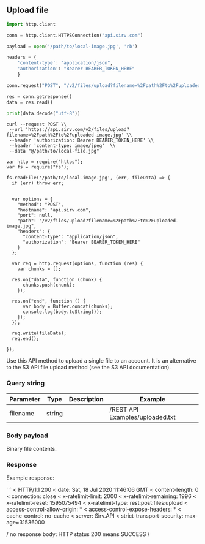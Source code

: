 ## Upload file

```python
import http.client

conn = http.client.HTTPSConnection("api.sirv.com")

payload = open('/path/to/local-image.jpg', 'rb')

headers = {
    'content-type': "application/json",
    'authorization': "Bearer BEARER_TOKEN_HERE"
    }

conn.request("POST", "/v2/files/upload?filename=%2Fpath%2Fto%2Fuploaded-image.jpg", payload, headers)

res = conn.getresponse()
data = res.read()

print(data.decode("utf-8"))
```

```shell
curl --request POST \\
 --url 'https://api.sirv.com/v2/files/upload?filename=%2Fpath%2Fto%2Fuploaded-image.jpg' \\
 --header 'authorization: Bearer BEARER_TOKEN_HERE' \\
 --header 'content-type: image/jpeg'  \\
 --data "@/path/to/local-file.jpg"
```

```javascript--node
var http = require("https");
var fs = require("fs");

fs.readFile('/path/to/local-image.jpg', (err, fileData) => {
  if (err) throw err;


  var options = {
    "method": "POST",
    "hostname": "api.sirv.com",
    "port": null,
    "path": "/v2/files/upload?filename=%2Fpath%2Fto%2Fuploaded-image.jpg",
    "headers": {
      "content-type": "application/json",
      "authorization": "Bearer BEARER_TOKEN_HERE"
    }
  };

  var req = http.request(options, function (res) {
    var chunks = [];

  res.on("data", function (chunk) {
      chunks.push(chunk);
    });

  res.on("end", function () {
      var body = Buffer.concat(chunks);
      console.log(body.toString());
    });
  });

  req.write(fileData);
  req.end();

});
```

Use this API method to upload a single file to an account. It is an alternative to the S3 API file upload method (see the S3 API documentation).

### Query string


Parameter | Type | Description | Example
--------- | ---- | ----------- | -------
filename | string |  | /REST API Examples/uploaded.txt


### Body payload

Binary file contents.

### Response

Example response:

<div class="center-column"></div>
```
< HTTP/1.1 200
< date: Sat, 18 Jul 2020 11:46:06 GMT
< content-length: 0
< connection: close
< x-ratelimit-limit: 2000
< x-ratelimit-remaining: 1996
< x-ratelimit-reset: 1595075494
< x-ratelimit-type: rest:post:files:upload
< access-control-allow-origin: *
< access-control-expose-headers: *
< cache-control: no-cache
< server: Sirv.API
< strict-transport-security: max-age=31536000

/ no response body: HTTP status 200 means SUCCESS /
```
